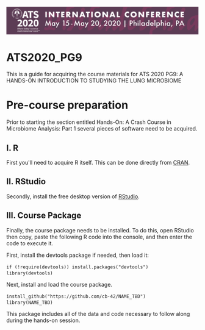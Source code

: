 
![ATS2020](images/ats2020.png)

ATS2020\_PG9
============

This is a guide for acquiring the course materials for ATS 2020 PG9: A HANDS-ON INTRODUCTION TO STUDYING THE LUNG MICROBIOME

Pre-course preparation
======================

Prior to starting the section entitled Hands-On: A Crash Course in Microbiome Analysis: Part 1 several pieces of software need to be acquired.

I. R
----

First you'll need to acquire R itself. This can be done directly from [CRAN](https://cran.r-project.org/).

II. RStudio
-----------

Secondly, install the free desktop version of [RStudio](https://rstudio.com/products/rstudio/download/#download).

III. Course Package
-------------------

Finally, the course package needs to be installed. To do this, open RStudio then copy, paste the following R code into the console, and then enter the code to execute it.

First, install the devtools package if needed, then load it:

    if (!require(devtools)) install.packages("devtools")
    library(devtools)

Next, install and load the course package.

    install_github("https://github.com/cb-42/NAME_TBD")  
    library(NAME_TBD)

This package includes all of the data and code necessary to follow along during the hands-on session.
